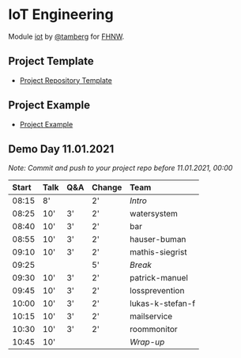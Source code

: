 # IoT Engineering
Module [iot](https://www.fhnw.ch/de/studium/module/9280188) by [@tamberg](https://twitter.com/tamberg) for [FHNW](https://www.fhnw.ch/).

## Project Template
- [Project Repository Template](../../../../fhnw-iot-project)

## Project Example
- [Project Example](https://github.com/tamberg/fhnw-iot-project-example)

## Demo Day 11.01.2021

*Note: Commit and push to your project repo before 11.01.2021, 00:00*

Start|Talk|Q&A|Change|Team
:---|:---|:---|:---|:---
08:15|8'||2'|_Intro_
08:25|10'|3'|2'|watersystem
08:40|10'|3'|2'|bar
08:55|10'|3'|2'|hauser-buman
09:10|10'|3'|2'|mathis-siegrist
09:25|||5'|_Break_
09:30|10'|3'|2'|patrick-manuel
09:45|10'|3'|2'|lossprevention
10:00|10'|3'|2'|lukas-k-stefan-f
10:15|10'|3'|2'|mailservice
10:30|10'|3'|2'|roommonitor
10:45|10'|||_Wrap-up_
